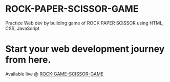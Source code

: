 # ROCK-PAPER-SCISSOR-GAME
Practice Web dev by building game of ROCK PAPER SCISSOR using HTML, CSS, JavaScript

# Start your web development journey from here.
Available live @ [ROCK-GAME-SCISSOR-GAME](https://souravs17031999.github.io/ROCK-PAPER-SCISSOR/)
